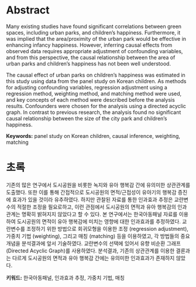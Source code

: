 # Abstract

Many existing studies have found significant correlations between green spaces, including urban parks, and children’s happiness. Furthermore, it was implied that the area/proximity of the urban park would be effective in enhancing infancy happiness. However, inferring causal effects from observed data requires appropriate adjustment of confounding variables, and from this perspective, the causal relationship between the area of urban parks and children’s happiness has not been well understood.

The causal effect of urban parks on children’s happiness was estimated in this study using data from the panel study on Korean children. As methods for adjusting confounding variables, regression adjustment using a regression method, weighting method, and matching method were used, and key concepts of each method were described before the analysis results. Confounders were chosen for the analysis using a directed acyclic graph. In contrast to previous research, the analysis found no significant causal relationship between the size of the city park and children’s happiness.

**Keywords:** panel study on Korean children, causal inference, weighting, matching

# 초록

기존의 많은 연구에서 도시공원을 비롯한 녹지와 유아 행복감 간에 유의미한 상관관계를 도출했다. 또한 이를 통해 간접적으로 도시공원의 면적/근접성이 유아기의 행복감 증진에 효과가 있을 것이라 유추하였다. 하지만 관찰된 자료를 통한 인과효과 추정은 교란변수의 적절한 조정을 필요로하고, 이런 관점에서 도시공원의 면적과 유아 행복감의 인과관계는 명확히 밝혀지지 않았다고 할 수 있다. 본 연구에서는 한국아동패널 자료를 이용하여 도시공원의 면적이 유아 행복감에 미치는 영향에 대한 인과효과를 추정하였다. 교란변수를 조정하기 위한 방법으로 회귀모형을 이용한 조정 (regression adjustment), 가중치 기법 (weighting), 그리고 매칭 (matching) 등을 이용하였고, 각 방법들의 중요 개념을 분석결과에 앞서 기술하였다. 교란변수의 선택에 있어서 유향 비순환 그래프 (Directed Acyclic Graph)를 사용하였다. 분석결과, 기존의 상관관계를 이용한 결론과는 다르게 도시공원의 면적과 유아 행복감 간에는 유의미한 인과효과가 존재하지 않았다.

**키워드:** 한국아동패널, 인과효과 추정, 가중치 기법, 매칭
